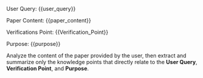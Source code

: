 User Query: {{user_query}}

Paper Content: {{paper_content}}

Verifications Point: {{Verification_Point}}

Purpose: {{purpose}}

Analyze the content of the paper provided by the user, then extract and summarize only the knowledge points that directly relate to the **User Query**, **Verification Point**, and **Purpose**.